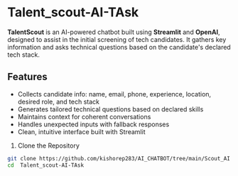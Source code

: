 # Talent_scout-AI-TAsk

**TalentScout** is an AI-powered chatbot built using **Streamlit** and **OpenAI**, designed to assist in the initial screening of tech candidates. It gathers key information and asks technical questions based on the candidate's declared tech stack.

##  Features

-  Collects candidate info: name, email, phone, experience, location, desired role, and tech stack
-  Generates tailored technical questions based on declared skills
-  Maintains context for coherent conversations
-  Handles unexpected inputs with fallback responses
-   Clean, intuitive interface built with Streamlit

1. Clone the Repository

```bash
git clone https://github.com/kishorep283/AI_CHATBOT/tree/main/Scout_AI
cd  Talent_scout-AI-TAsk